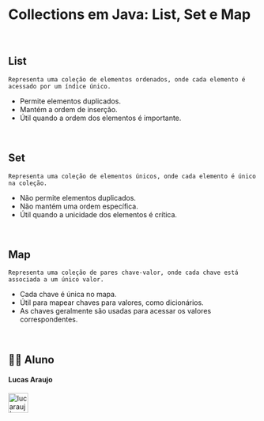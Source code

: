# Collections em Java: List, Set e Map

<br>

## List
```
Representa uma coleção de elementos ordenados, onde cada elemento é acessado por um índice único.
```

- Permite elementos duplicados.
- Mantém a ordem de inserção.
- Útil quando a ordem dos elementos é importante.

<br>

## Set
```
Representa uma coleção de elementos únicos, onde cada elemento é único na coleção. 
```

- Não permite elementos duplicados.
- Não mantém uma ordem específica.
- Útil quando a unicidade dos elementos é crítica.

<br>

## Map
```
Representa uma coleção de pares chave-valor, onde cada chave está associada a um único valor.
```

- Cada chave é única no mapa.
- Útil para mapear chaves para valores, como dicionários.
- As chaves geralmente são usadas para acessar os valores correspondentes.

<br>

## 👨‍🎓 Aluno

#### Lucas Araujo

<a href="https://www.linkedin.com/in/lucarauj"><img alt="lucarauj | LinkdeIN" width="40px" src="https://user-images.githubusercontent.com/43545812/144035037-0f415fc7-9f96-4517-a370-ccc6e78a714b.png" /></a>